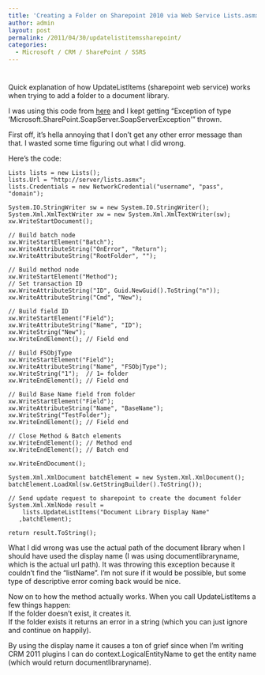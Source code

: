 ```yaml
---
title: 'Creating a Folder on Sharepoint 2010 via Web Service Lists.asmx  and UpdateListItems'
author: admin
layout: post
permalink: /2011/04/30/updatelistitemssharepoint/
categories:
  - Microsoft / CRM / SharePoint / SSRS
---
```

# 

Quick explanation of how UpdateListItems (sharepoint web service) works when trying to add a folder to a document library.

I was using this code from [here][1] and I kept getting “Exception of type ‘Microsoft.SharePoint.SoapServer.SoapServerException’” thrown. 

 [1]: http://blogs.msdn.com/b/crm/archive/2006/10/23/creating-folders-in-sharepoint-document-libraries.aspx

First off, it’s hella annoying that I don’t get any other error message than that. I wasted some time figuring out what I did wrong.

Here’s the code:

    Lists lists = new Lists();
    lists.Url = "http://server/lists.asmx";
    lists.Credentials = new NetworkCredential("username", "pass", "domain");
    
    System.IO.StringWriter sw = new System.IO.StringWriter();
    System.Xml.XmlTextWriter xw = new System.Xml.XmlTextWriter(sw);
    xw.WriteStartDocument();
    
    // Build batch node
    xw.WriteStartElement("Batch");
    xw.WriteAttributeString("OnError", "Return");
    xw.WriteAttributeString("RootFolder", "");
    
    // Build method node
    xw.WriteStartElement("Method");
    // Set transaction ID
    xw.WriteAttributeString("ID", Guid.NewGuid().ToString("n"));
    xw.WriteAttributeString("Cmd", "New");
    
    // Build field ID
    xw.WriteStartElement("Field");
    xw.WriteAttributeString("Name", "ID");
    xw.WriteString("New");
    xw.WriteEndElement(); // Field end
    
    // Build FSObjType
    xw.WriteStartElement("Field");
    xw.WriteAttributeString("Name", "FSObjType");
    xw.WriteString("1");  // 1= folder
    xw.WriteEndElement(); // Field end
    
    // Build Base Name field from folder
    xw.WriteStartElement("Field");
    xw.WriteAttributeString("Name", "BaseName");
    xw.WriteString("TestFolder"); 
    xw.WriteEndElement(); // Field end
    
    // Close Method & Batch elements
    xw.WriteEndElement(); // Method end
    xw.WriteEndElement(); // Batch end
    
    xw.WriteEndDocument();
    
    System.Xml.XmlDocument batchElement = new System.Xml.XmlDocument();
    batchElement.LoadXml(sw.GetStringBuilder().ToString());
    
    // Send update request to sharepoint to create the document folder
    System.Xml.XmlNode result = 
        lists.UpdateListItems("Document Library Display Name"
       ,batchElement);
    
    return result.ToString();

What I did wrong was use the actual path of the document library when I should have used the display name (I was using documentlibraryname, which is the actual url path). It was throwing this exception because it couldn’t find the “listName”. I’m not sure if it would be possible, but some type of descriptive error coming back would be nice.

Now on to how the method actually works. When you call UpdateListItems a few things happen:  
If the folder doesn’t exist, it creates it.  
If the folder exists it returns an error in a string (which you can just ignore and continue on happily).

By using the display name it causes a ton of grief since when I’m writing CRM 2011 plugins I can do context.LogicalEntityName to get the entity name (which would return documentlibraryname).